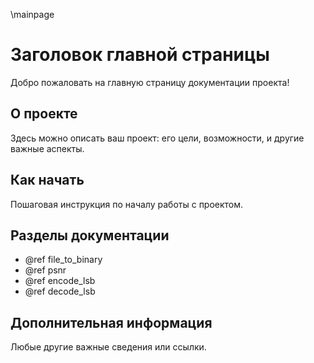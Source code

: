 \mainpage

# Заголовок главной страницы

Добро пожаловать на главную страницу документации проекта!

## О проекте
Здесь можно описать ваш проект: его цели, возможности, и другие важные аспекты.

## Как начать
Пошаговая инструкция по началу работы с проектом.

## Разделы документации
- @ref file_to_binary
- @ref psnr
- @ref encode_lsb
- @ref decode_lsb

## Дополнительная информация
Любые другие важные сведения или ссылки.
